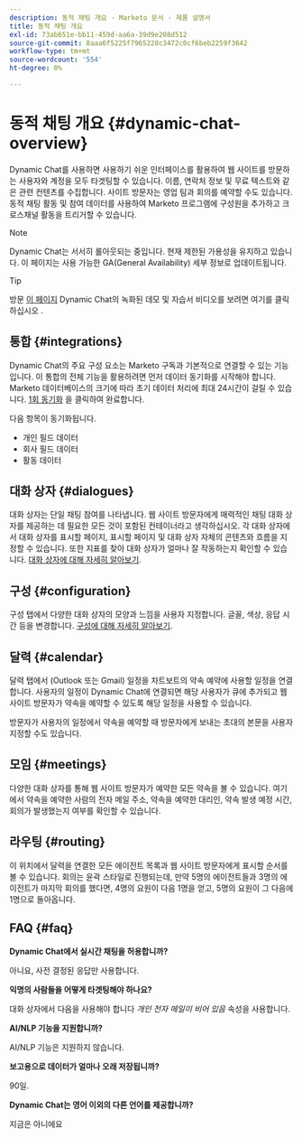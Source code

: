 ```yaml
---
description: 동적 채팅 개요 - Marketo 문서 - 제품 설명서
title: 동적 채팅 개요
exl-id: 73ab651e-bb11-459d-aa6a-39d9e208d512
source-git-commit: 8aaa6f5225f7965228c3472c0cf6beb2259f3642
workflow-type: tm+mt
source-wordcount: '554'
ht-degree: 0%

---
```


# 동적 채팅 개요 {#dynamic-chat-overview}

Dynamic Chat를 사용하면 사용하기 쉬운 인터페이스를 활용하여 웹 사이트를 방문하는 사용자와 계정을 모두 타겟팅할 수 있습니다. 이름, 연락처 정보 및 무료 텍스트와 같은 관련 컨텐츠를 수집합니다. 사이트 방문자는 영업 팀과 회의를 예약할 수도 있습니다. 동적 채팅 활동 및 참여 데이터를 사용하여 Marketo 프로그램에 구성원을 추가하고 크로스채널 활동을 트리거할 수 있습니다.

>[!NOTE]
>
>Dynamic Chat는 서서히 롤아웃되는 중입니다. 현재 제한된 가용성을 유지하고 있습니다. 이 페이지는 사용 가능한 GA(General Availability) 세부 정보로 업데이트됩니다.

>[!TIP]
>
>방문 [이 페이지](https://dcweb.z20.web.core.windows.net/) Dynamic Chat의 녹화된 데모 및 자습서 비디오를 보려면 여기를 클릭하십시오 .

## 통합 {#integrations}

Dynamic Chat의 주요 구성 요소는 Marketo 구독과 기본적으로 연결할 수 있는 기능입니다. 이 통합의 전체 기능을 활용하려면 먼저 데이터 동기화를 시작해야 합니다. Marketo 데이터베이스의 크기에 따라 초기 데이터 처리에 최대 24시간이 걸릴 수 있습니다. [1회 동기화](/help/marketo/product-docs/demand-generation/dynamic-chat/connect-dynamic-chat-to-marketo.md) 을 클릭하여 완료합니다.

다음 항목이 동기화됩니다.

* 개인 필드 데이터
* 회사 필드 데이터
* 활동 데이터

## 대화 상자 {#dialogues}

대화 상자는 단일 채팅 참여를 나타냅니다. 웹 사이트 방문자에게 매력적인 채팅 대화 상자를 제공하는 데 필요한 모든 것이 포함된 컨테이너라고 생각하십시오. 각 대화 상자에서 대화 상자를 표시할 페이지, 표시할 페이지 및 대화 상자 자체의 콘텐츠와 흐름을 지정할 수 있습니다. 또한 지표를 찾아 대화 상자가 얼마나 잘 작동하는지 확인할 수 있습니다. [대화 상자에 대해 자세히 알아보기](/help/marketo/product-docs/demand-generation/dynamic-chat/dialogues.md).

## 구성 {#configuration}

구성 탭에서 다양한 대화 상자의 모양과 느낌을 사용자 지정합니다. 글꼴, 색상, 응답 시간 등을 변경합니다. [구성에 대해 자세히 알아보기](/help/marketo/product-docs/demand-generation/dynamic-chat/configuration.md).

## 달력 {#calendar}

달력 탭에서 (Outlook 또는 Gmail) 일정을 차트보트의 약속 예약에 사용할 일정을 연결합니다. 사용자의 일정이 Dynamic Chat에 연결되면 해당 사용자가 큐에 추가되고 웹 사이트 방문자가 약속을 예약할 수 있도록 해당 일정을 사용할 수 있습니다.

방문자가 사용자의 일정에서 약속을 예약할 때 방문자에게 보내는 초대의 본문을 사용자 지정할 수도 있습니다.

## 모임 {#meetings}

다양한 대화 상자를 통해 웹 사이트 방문자가 예약한 모든 약속을 볼 수 있습니다. 여기에서 약속을 예약한 사람의 전자 메일 주소, 약속을 예약한 대리인, 약속 발생 예정 시간, 회의가 발생했는지 여부를 확인할 수 있습니다.

## 라우팅 {#routing}

이 위치에서 달력을 연결한 모든 에이전트 목록과 웹 사이트 방문자에게 표시할 순서를 볼 수 있습니다. 회의는 윤곽 스타일로 진행되는데, 만약 5명의 에이전트들과 3명의 에이전트가 마지막 회의를 했다면, 4명의 요원이 다음 1명을 얻고, 5명의 요원이 그 다음에 1명으로 돌아옵니다.

## FAQ {#faq}

**Dynamic Chat에서 실시간 채팅을 허용합니까?**

아니요, 사전 결정된 응답만 사용합니다.

**익명의 사람들을 어떻게 타겟팅해야 하나요?**

대화 상자에서 다음을 사용해야 합니다 _개인 전자 메일이 비어 있음_ 속성을 사용합니다.

**AI/NLP 기능을 지원합니까?**

AI/NLP 기능은 지원하지 않습니다.

**보고용으로 데이터가 얼마나 오래 저장됩니까?**

90일.

**Dynamic Chat는 영어 이외의 다른 언어를 제공합니까?**

지금은 아니에요
